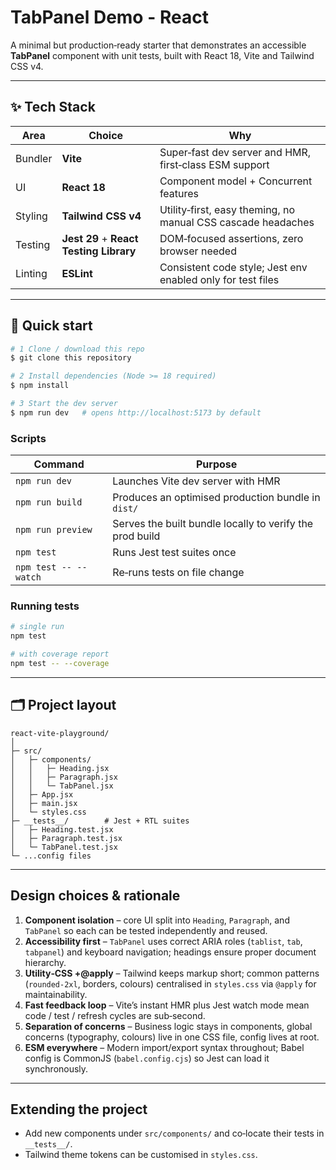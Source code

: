 # TabPanel Demo - React

A minimal but production‑ready starter that demonstrates an accessible **TabPanel** component with unit tests, built 
with React 18, Vite and Tailwind CSS v4.

---

## ✨ Tech Stack

| Area    | Choice                                  | Why                                                          |
| ------- |-----------------------------------------| ------------------------------------------------------------ |
| Bundler | **Vite**                                | Super‑fast dev server and HMR, first‑class ESM support       |
| UI      | **React 18**                            | Component model + Concurrent features                        |
| Styling | **Tailwind CSS v4**                     | Utility‑first, easy theming, no manual CSS cascade headaches |
| Testing | **Jest 29** + **React Testing Library** | DOM‑focused assertions, zero browser needed                  |
| Linting | **ESLint**                              | Consistent code style; Jest env enabled only for test files  |

---

## 🚀 Quick start

```bash
# 1 Clone / download this repo
$ git clone this repository

# 2 Install dependencies (Node >= 18 required)
$ npm install

# 3 Start the dev server
$ npm run dev   # opens http://localhost:5173 by default
```

### Scripts

| Command               | Purpose                                                  |
| --------------------- | -------------------------------------------------------- |
| `npm run dev`         | Launches Vite dev server with HMR                        |
| `npm run build`       | Produces an optimised production bundle in `dist/`       |
| `npm run preview`     | Serves the built bundle locally to verify the prod build |
| `npm test`            | Runs Jest test suites once                               |
| `npm test -- --watch` | Re‑runs tests on file change                             |

### Running tests

```bash
# single run
npm test

# with coverage report
npm test -- --coverage
```

---

## 🗂️ Project layout

```
react‑vite‑playground/
│
├─ src/
│   ├─ components/
│   │   ├─ Heading.jsx
│   │   ├─ Paragraph.jsx
│   │   └─ TabPanel.jsx
│   ├─ App.jsx
│   ├─ main.jsx
│   └─ styles.css
├─ __tests__/        # Jest + RTL suites
│   ├─ Heading.test.jsx
│   ├─ Paragraph.test.jsx
│   └─ TabPanel.test.jsx
└─ ...config files
```

---

## Design choices & rationale

1. **Component isolation** – core UI split into `Heading`, `Paragraph`, and `TabPanel` so each can be tested independently and reused.
2. **Accessibility first** – `TabPanel` uses correct ARIA roles (`tablist`, `tab`, `tabpanel`) and keyboard navigation; headings ensure proper document hierarchy.
3. **Utility‑CSS +@apply** – Tailwind keeps markup short; common patterns (`rounded‑2xl`, borders, colours) centralised in `styles.css` via `@apply` for maintainability.
4. **Fast feedback loop** – Vite’s instant HMR plus Jest watch mode mean code / test / refresh cycles are sub‑second.
5. **Separation of concerns** – Business logic stays in components, global concerns (typography, colours) live in one CSS file, config lives at root.
6. **ESM everywhere** – Modern import/export syntax throughout; Babel config is CommonJS (`babel.config.cjs`) so Jest can load it synchronously.

---

## Extending the project

- Add new components under `src/components/` and co‑locate their tests in `__tests__/`.
- Tailwind theme tokens can be customised in `styles.css`.